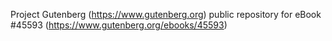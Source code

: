 Project Gutenberg (https://www.gutenberg.org) public repository for eBook #45593 (https://www.gutenberg.org/ebooks/45593)
